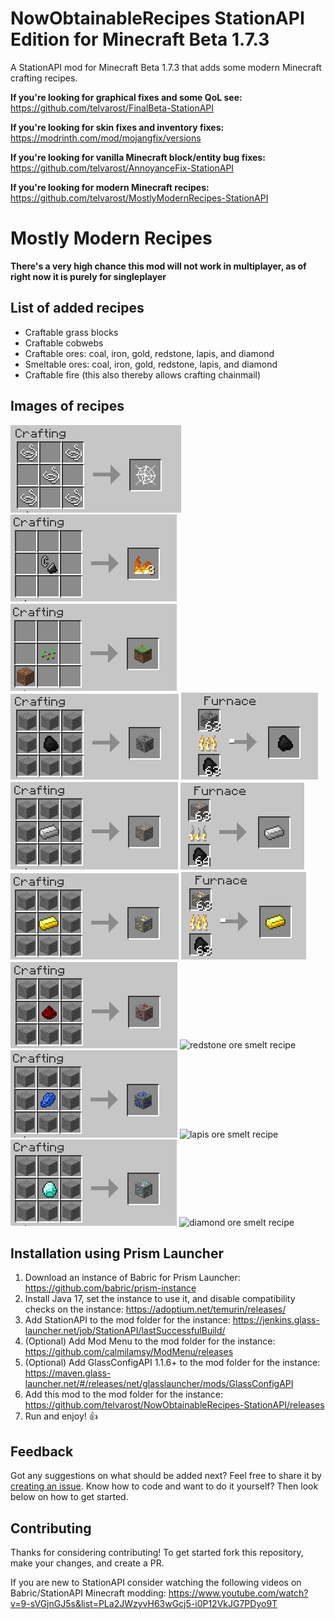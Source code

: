 # NowObtainableRecipes StationAPI Edition for Minecraft Beta 1.7.3

A StationAPI mod for Minecraft Beta 1.7.3 that adds some modern Minecraft crafting recipes.

**If you're looking for graphical fixes and some QoL see:** https://github.com/telvarost/FinalBeta-StationAPI

**If you're looking for skin fixes and inventory fixes:** https://modrinth.com/mod/mojangfix/versions

**If you're looking for vanilla Minecraft block/entity bug fixes:** https://github.com/telvarost/AnnoyanceFix-StationAPI

**If you're looking for modern Minecraft recipes:** https://github.com/telvarost/MostlyModernRecipes-StationAPI

# Mostly Modern Recipes

**There's a very high chance this mod will not work in multiplayer, as of right now it is purely for singleplayer**

## List of added recipes

* Craftable grass blocks
* Craftable cobwebs
* Craftable ores: coal, iron, gold, redstone, lapis, and diamond
* Smeltable ores: coal, iron, gold, redstone, lapis, and diamond
* Craftable fire (this also thereby allows crafting chainmail)

## Images of recipes

![cobweb craft recipe](https://github.com/telvarost/NowObtainableRecipes-StationAPI/blob/main/images/CobwebRecipe.PNG)
![fire craft recipe](https://github.com/telvarost/NowObtainableRecipes-StationAPI/blob/main/images/FireRecipe.PNG)
![grass craft recipe](https://github.com/telvarost/NowObtainableRecipes-StationAPI/blob/main/images/GrassRecipe.PNG)
![coal ore craft recipe](https://github.com/telvarost/NowObtainableRecipes-StationAPI/blob/main/images/CoalOreRecipe.PNG)
![coal ore smelt recipe](https://github.com/telvarost/NowObtainableRecipes-StationAPI/blob/main/images/CoalSmeltRecipe.PNG)
![iron ore craft recipe](https://github.com/telvarost/NowObtainableRecipes-StationAPI/blob/main/images/IronOreRecipe.PNG)
![iron ore smelt recipe](https://github.com/telvarost/NowObtainableRecipes-StationAPI/blob/main/images/IronSmeltRecipe.PNG)
![gold ore craft recipe](https://github.com/telvarost/NowObtainableRecipes-StationAPI/blob/main/images/GoldOreRecipe.PNG)
![gold ore smelt recipe](https://github.com/telvarost/NowObtainableRecipes-StationAPI/blob/main/images/GoldSmeltRecipe.PNG)
![redstone ore craft recipe](https://github.com/telvarost/NowObtainableRecipes-StationAPI/blob/main/images/RedstoneOreRecipe.PNG)
![redstone ore smelt recipe](https://github.com/telvarost/NowObtainableRecipes-StationAPI/blob/main/images/RedstoneSmeltecipe.PNG)
![lapis ore craft recipe](https://github.com/telvarost/NowObtainableRecipes-StationAPI/blob/main/images/LapisOreRecipe.PNG)
![lapis ore smelt recipe](https://github.com/telvarost/NowObtainableRecipes-StationAPI/blob/main/images/LapisSmeltecipe.PNG)
![diamond ore craft recipe](https://github.com/telvarost/NowObtainableRecipes-StationAPI/blob/main/images/DiamondOreRecipe.PNG)
![diamond ore smelt recipe](https://github.com/telvarost/NowObtainableRecipes-StationAPI/blob/main/images/DiamondSmeltecipe.PNG)

## Installation using Prism Launcher

1. Download an instance of Babric for Prism Launcher: https://github.com/babric/prism-instance
2. Install Java 17, set the instance to use it, and disable compatibility checks on the instance: https://adoptium.net/temurin/releases/
3. Add StationAPI to the mod folder for the instance: https://jenkins.glass-launcher.net/job/StationAPI/lastSuccessfulBuild/
4. (Optional) Add Mod Menu to the mod folder for the instance: https://github.com/calmilamsy/ModMenu/releases
5. (Optional) Add GlassConfigAPI 1.1.6+ to the mod folder for the instance: https://maven.glass-launcher.net/#/releases/net/glasslauncher/mods/GlassConfigAPI
6. Add this mod to the mod folder for the instance: https://github.com/telvarost/NowObtainableRecipes-StationAPI/releases
7. Run and enjoy! 👍

## Feedback

Got any suggestions on what should be added next? Feel free to share it by [creating an issue](https://github.com/telvarost/NowObtainableRecipes-StationAPI/issues/new). Know how to code and want to do it yourself? Then look below on how to get started.

## Contributing

Thanks for considering contributing! To get started fork this repository, make your changes, and create a PR. 

If you are new to StationAPI consider watching the following videos on Babric/StationAPI Minecraft modding: https://www.youtube.com/watch?v=9-sVGjnGJ5s&list=PLa2JWzyvH63wGcj5-i0P12VkJG7PDyo9T
